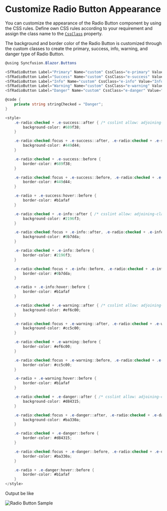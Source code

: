 # Customize Radio Button Appearance

You can customize the appearance of the Radio Button component by using the CSS rules.
Define own CSS rules according to your requirement and assign the class name to the [`CssClass`](https://help.syncfusion.com/cr/blazor/Syncfusion.Blazor.Buttons.SfRadioButton-1.html) property.

The background and border color of the Radio Button is customized through the custom classes to create the primary, success, info, warning, and danger type of Radio Button.

```csharp
@using Syncfusion.Blazor.Buttons

<SfRadioButton Label="Primary" Name="custom" CssClass="e-primary" Value="Primary" @bind-Checked="stringChecked"></SfRadioButton><br />
<SfRadioButton Label="Success" Name="custom" CssClass="e-success" Value="Success" @bind-Checked="stringChecked"></SfRadioButton><br />
<SfRadioButton Label="Info" Name="custom" CssClass="e-info" Value="Info" @bind-Checked="stringChecked"></SfRadioButton><br />
<SfRadioButton Label="Warning" Name="custom" CssClass="e-warning" Value="Warning" @bind-Checked="stringChecked"></SfRadioButton><br />
<SfRadioButton Label="Danger" Name="custom" CssClass="e-danger" Value="Danger" @bind-Checked="stringChecked"></SfRadioButton>

@code {
    private string stringChecked = "Danger";
}

<style>
    .e-radio:checked + .e-success::after { /* csslint allow: adjoining-classes */
        background-color: #689f38;
    }

    .e-radio:checked:focus + .e-success::after, .e-radio:checked + .e-success:hover::after { /* csslint allow: adjoining-classes */
        background-color: #449d44;
    }

    .e-radio:checked + .e-success::before {
        border-color: #689f38;
    }

    .e-radio:checked:focus + .e-success::before, .e-radio:checked + .e-success:hover::before { /* csslint allow: adjoining-classes */
        border-color: #449d44;
    }

    .e-radio + .e-success:hover::before {
        border-color: #b1afaf
    }

    .e-radio:checked + .e-info::after { /* csslint allow: adjoining-classes */
        background-color: #2196f3;
    }

    .e-radio:checked:focus + .e-info::after, .e-radio:checked + .e-info:hover::after { /* csslint allow: adjoining-classes */
        background-color: #0b7dda;
    }

    .e-radio:checked + .e-info::before {
        border-color: #2196f3;
    }

    .e-radio:checked:focus + .e-info::before, .e-radio:checked + .e-info:hover::before {
        border-color: #0b7dda;
    }

    .e-radio + .e-info:hover::before {
        border-color: #b1afaf
    }

    .e-radio:checked + .e-warning::after { /* csslint allow: adjoining-classes */
        background-color: #ef6c00;
    }

    .e-radio:checked:focus + .e-warning::after, .e-radio:checked + .e-warning:hover::after { /* csslint allow: adjoining-classes */
        background-color: #cc5c00;
    }

    .e-radio:checked + .e-warning::before {
        border-color: #ef6c00;
    }

    .e-radio:checked:focus + .e-warning::before, .e-radio:checked + .e-warning:hover::before {
        border-color: #cc5c00;
    }

    .e-radio + .e-warning:hover::before {
        border-color: #b1afaf
    }

    .e-radio:checked + .e-danger::after { /* csslint allow: adjoining-classes */
        background-color: #d84315;
    }

    .e-radio:checked:focus + .e-danger::after, .e-radio:checked + .e-danger:hover::after { /* csslint allow: adjoining-classes */
        background-color: #ba330a;
    }

    .e-radio:checked + .e-danger::before {
        border-color: #d84315;
    }

    .e-radio:checked:focus + .e-danger::before, .e-radio:checked + .e-danger:hover::before {
        border-color: #ba330a;
    }

    .e-radio + .e-danger:hover::before {
        border-color: #b1afaf
    }
</style>

```

Output be like

![Radio Button Sample](./../images/rb-custom.png)